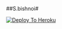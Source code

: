 ##S.bishnoi#

[![Deploy To Heroku](https://www.herokucdn.com/deploy/button.svg)](https://heroku.com/deploy?template=https://github.com/yadavanu63/BishnoiTXT3)
